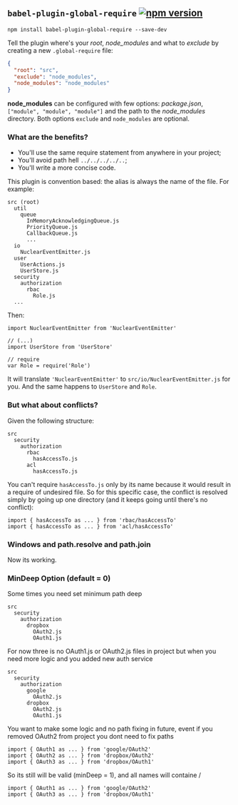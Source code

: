 ## `babel-plugin-global-require` [![npm version](https://badge.fury.io/js/babel-plugin-global-require.svg)](http://badge.fury.io/js/babel-plugin-global-require)
```
npm install babel-plugin-global-require --save-dev
```

Tell the plugin where's your *root*, *node_modules* and what to *exclude* by creating a new `.global-require` file:

```JSON
{
  "root": "src",
  "exclude": "node_modules",
  "node_modules": "node_modules"
}
```

**node_modules** can be configured with few options: *package.json*, `["module", "module", "module"]` and the path to the *node_modules* directory. Both options `exclude` and `node_modules` are optional.

### What are the benefits?
- You'll use the same require statement from anywhere in your project;
- You'll avoid path hell `../../../../..`;
- You'll write a more concise code.

This plugin is convention based: the alias is always the name of the file. For example:
```
src (root)
  util
    queue
      InMemoryAcknowledgingQueue.js
      PriorityQueue.js
      CallbackQueue.js
      ...
  io
    NuclearEventEmitter.js
  user
    UserActions.js
    UserStore.js
  security
    authorization
      rbac
        Role.js
  ...
```

Then:
```JS
import NuclearEventEmitter from 'NuclearEventEmitter'

// (...)
import UserStore from 'UserStore'

// require
var Role = require('Role')
```

It will translate `'NuclearEventEmitter'` to `src/io/NuclearEventEmitter.js` for you. And the same happens to `UserStore` and `Role`.

### But what about conflicts?
Given the following structure:
```
src
  security
    authorization
      rbac
        hasAccessTo.js
      acl
        hasAccessTo.js
```

You can't require `hasAccessTo.js` only by its name because it would result in a require of undesired file. So for this specific case, the conflict is resolved simply by going up one directory (and it keeps going until there's no conflict):

```JS
import { hasAccessTo as ... } from 'rbac/hasAccessTo'
import { hasAccessTo as ... } from 'acl/hasAccessTo'
```

### Windows and path.resolve and path.join

Now its working.

### MinDeep Option (default = 0)

Some times you need set minimum path deep 

```
src
  security
    authorization
      dropbox
        OAuth2.js
        OAuth1.js
```

For now three is no OAuth1.js or OAuth2.js files in project but when you need more logic and you added new auth service
```
src
  security
    authorization
      google
        OAuth2.js
      dropbox
        OAuth2.js
        OAuth1.js
```

You want to make some logic and no path fixing in future, event if you removed OAuth2 from project you dont need to fix paths

```JS
import { OAuth1 as ... } from 'google/OAuth2'
import { OAuth2 as ... } from 'dropbox/OAuth2'
import { OAuth3 as ... } from 'dropbox/OAuth1'
```
So its still will be valid (minDeep = 1), and all names will containe <file-folder>/<file-name>
```JS
import { OAuth1 as ... } from 'google/OAuth2'
import { OAuth3 as ... } from 'dropbox/OAuth1'
```


